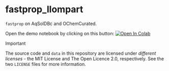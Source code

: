 # fastprop_llompart
`fastprop` on AqSolDBc and OChemCurated.

Open the demo notebook by clicking on this button:
<a target="_blank" href="https://colab.research.google.com/github/JacksonBurns/fastprop_llompart/blob/main/fastprop_llompart.ipynb">
  <img src="https://colab.research.google.com/assets/colab-badge.svg" alt="Open In Colab"/>
</a>

> [!IMPORTANT]  
> The source code and `data` in this repository are licensed under _different licenses_ - the MIT License and The Open Licence 2.0, respectively. See the two `LICENSE` files for more information.

